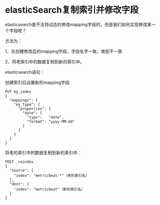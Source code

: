 # elasticSearch复制索引并修改字段

elasticsearch是不支持动态的修改mapping字段的，但是我们如何实现修改某一个字段呢？

方法为：

1、先创建修改后的mapping字段，字段名字一致，类型不一致

2、将老索引中的数据复制到新的索引中。

elasticsearch语句：

创建索引后设置新的mapping字段

```
PUT my_index
{
  "mappings": {
    "my_type": {
      "properties": {
        "date": {
          "type":   "date",
          "format": "yyyy-MM-dd"
        }
      }
    }
  }
}
```

将老的索引中的数据复制到新的索引中：

```
POST _reindex
{
  "source": {
    "index": "metricbeat-*"（老的索引名）
  },
  "dest": {
    "index": "metricbeat"（新的索引名）
  }
}
```



